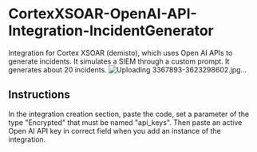 # CortexXSOAR-OpenAI-API-Integration-IncidentGenerator
Integration for Cortex XSOAR (demisto), which uses Open AI APIs to generate incidents. It simulates a SIEM through a custom prompt. It generates about 20 incidents.
![Uploading 3367893-3623298602.jpg…]()

## Instructions
In the integration creation section, paste the code, set a parameter of the type "Encrypted" that must be named "api_keys".
Then paste an active Open AI API key in correct field when you add an instance of the integration.
